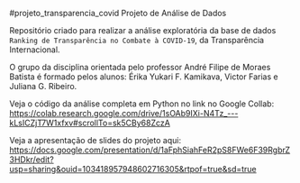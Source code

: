 #projeto_transparencia_covid
Projeto de Análise de Dados 

Repositório criado para realizar a análise exploratória da base de dados ``Ranking de Transparência no Combate à COVID-19``, da Transparência Internacional.

O grupo da disciplina orientada pelo professor André Filipe de Moraes Batista é formado pelos alunos: Érika Yukari F. Kamikava, Victor Farias e Juliana G. Ribeiro. 

Veja o código da análise completa em Python no link no Google Collab: https://colab.research.google.com/drive/1sOAb9IXi-N4Tz_---kLsICZjT7W1xfxv#scrollTo=sk5CBy68ZczA

Veja a apresentação de slides do projeto aqui: https://docs.google.com/presentation/d/1aFphSiahFeR2pS8FWe6F39RgbrZ3HDkr/edit?usp=sharing&ouid=103418957948602716305&rtpof=true&sd=true

